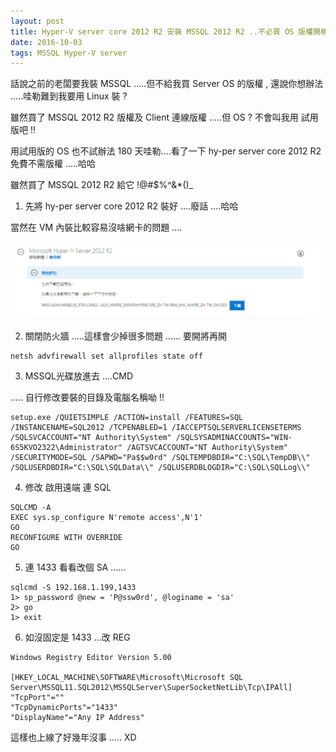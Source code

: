 ```yaml
---
layout: post
title: Hyper-V server core 2012 R2 安裝 MSSQL 2012 R2 ..不必買 OS 版權開機
date: 2016-10-03
tags: MSSQL Hyper-V server
---
```

話說之前的老闆要我裝 MSSQL .....但不給我買 Server OS 的版權 , 還說你想辦法 .....哇勒難到我要用 Linux 裝 ? 

雖然買了 MSSQL 2012 R2 版權及 Client 連線版權 .....但 OS  ? 不會叫我用 試用版吧 !!

用試用版的 OS 也不試辦法 180 天哇勒....看了一下 hy-per server core 2012 R2 免費不需版權 .....哈哈

雖然買了 MSSQL 2012 R2 給它 !@#$%^&*()_ 

1. 先將  hy-per server core 2012 R2 裝好 ....廢話 ....哈哈

當然在 VM 內裝比較容易沒啥網卡的問題 ....

<img src="/images/posts/Server/p1.png">

2. 關閉防火牆  .....這樣會少掉很多問題 ...... 要開將再開

```
netsh advfirewall set allprofiles state off

```

3. MSSQL光碟放進去 ....CMD 

..... 自行修改要裝的目錄及電腦名稱呦 !!

```
setup.exe /QUIETSIMPLE /ACTION=install /FEATURES=SQL /INSTANCENAME=SQL2012 /TCPENABLED=1 /IACCEPTSQLSERVERLICENSETERMS /SQLSVCACCOUNT="NT Authority\System" /SQLSYSADMINACCOUNTS="WIN-6S5KVO2322\Administrator" /AGTSVCACCOUNT="NT Authority\System" /SECURITYMODE=SQL /SAPWD="Pa$$w0rd" /SQLTEMPDBDIR="C:\SQL\TempDB\\" /SQLUSERDBDIR="C:\SQL\SQLData\\" /SQLUSERDBLOGDIR="C:\SQL\SQLLog\\"

```

4. 修改 啟用遠端 連 SQL 

```
SQLCMD -A
EXEC sys.sp_configure N'remote access',N'1'
GO
RECONFIGURE WITH OVERRIDE
GO
```

5. 連 1433 看看改個 SA ......

```
sqlcmd -S 192.168.1.199,1433
1> sp_password @new = 'P@ssw0rd', @loginame = 'sa'
2> go
1> exit
```

6. 如沒固定是 1433 ...改 REG

```
Windows Registry Editor Version 5.00

[HKEY_LOCAL_MACHINE\SOFTWARE\Microsoft\Microsoft SQL Server\MSSQL11.SQL2012\MSSQLServer\SuperSocketNetLib\Tcp\IPAll]
"TcpPort"=""
"TcpDynamicPorts"="1433"
"DisplayName"="Any IP Address"
```

這樣也上線了好幾年沒事 ..... XD
